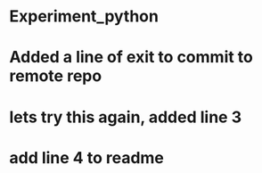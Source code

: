 
# Experiment_python

# Added a line of exit to commit to remote repo

# lets try this again,  added line 3

# add line 4 to readme
